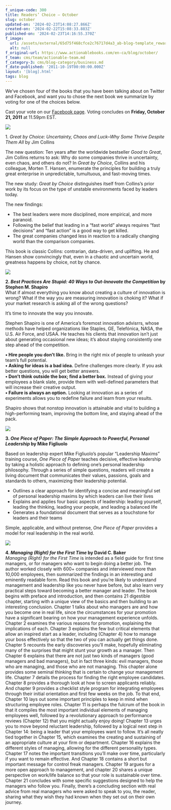 ```yaml
---
f_unique-code: 300
title: Readers’ Choice – October
slug: october
updated-on: '2024-02-23T14:08:27.866Z'
created-on: '2024-02-22T15:08:33.883Z'
published-on: '2024-02-23T14:16:55.370Z'
f_image:
  url: /assets/external/65d75f468cfce2c76717d4a3_ab-blog-template_reward.jpeg
  alt: null
f_original-url: https://www.actionablebooks.com/en-ca/blog/october/
f_team: cms/team/actionable-team.md
f_category-3: cms/blog-category/business.md
f_date-published: '2011-10-19T00:00:00.000Z'
layout: '[blog].html'
tags: blog
---
```


We’ve chosen four of the books that you have been talking about on Twitter and Facebook, and want you to chose the next book we summarize by voting for one of the choices below.

Cast your vote on our [Facebook page](http://facebook.com/actionablebooks). Voting concludes on **Friday, October 21, 2011** at 11.59pm EST.

![](/assets/external/65d35b95676e953c860a0dd2_124913815.jpeg)

1\. _Great by Choice: Uncertainty, Chaos and Luck–Why Some Thrive Despite Them All_ by Jim Collins

The new question: Ten years after the worldwide bestseller _Good to Great_, Jim Collins returns to ask: Why do some companies thrive in uncertainty, even chaos, and others do not? In _Great by Choice_, Collins and his colleague, Morten T. Hansen, enumerate the principles for building a truly great enterprise in unpredictable, tumultuous, and fast-moving times.

The new study: _Great by Choice_ distinguishes itself from Collins’s prior work by its focus on the type of unstable environments faced by leaders today.

The new findings:

*   The best leaders were more disciplined, more empirical, and more paranoid.
*   Following the belief that leading in a “fast world” always requires “fast decisions” and “fast action” is a good way to get killed.
*   The great companies changed less in reaction to a radically changing world than the comparison companies.

This book is classic Collins: contrarian, data-driven, and uplifting. He and Hansen show convincingly that, even in a chaotic and uncertain world, greatness happens by choice, not by chance.

![](/assets/external/65d35b95676e953c860a0dcc_117477732.jpeg)

**2\. _Best Practices Are Stupid: 40 Ways to Out-Innovate the Competition_ by Stephen M. Shapiro**  
What if almost everything you know about creating a culture of innovation is wrong? What if the way you are measuring innovation is choking it? What if your market research is asking all of the wrong questions?

It’s time to innovate the way you innovate.

Stephen Shapiro is one of America’s foremost innovation advisrrs, whose methods have helped organizations like Staples, GE, Telefónica, NASA, the U.S. Air Force, and USAA. He teaches his clients that innovation isn’t just about generating occasional new ideas; it’s about staying consistently one step ahead of the competition.

**• Hire people you don’t like.** Bring in the right mix of people to unleash your team’s full potential.  
**• Asking for ideas is a bad idea.** Define challenges more clearly. If you ask better questions, you will get better answers.  
**• Don’t think outside the box; find a better box.** Instead of giving your employees a blank slate, provide them with well-defined parameters that will increase their creative output.  
**• Failure is always an option.** Looking at innovation as a series of experiments allows you to redefine failure and learn from your results.

Shapiro shows that nonstop innovation is attainable and vital to building a high-performing team, improving the bottom line, and staying ahead of the pack.

![](/assets/external/65d35b95676e953c860a0de1_125169620.jpeg)

**3\. _One Piece of Paper: The Simple Approach to Powerful, Personal Leadership_ by Mike Figliuolo**

Based on leadership expert Mike Figliuolo’s popular “Leadership Maxims” training course, _One Piece of Paper_ teaches decisive, effective leadership by taking a holistic approach to defining one’s personal leadership philosophy. Through a series of simple questions, readers will create a living document that communicates their values, passions, goals and standards to others, maximizing their leadership potential.

*   Outlines a clear approach for identifying a concise and meaningful set of personal leadership maxims by which leaders can live their lives
*   Explains and applies four basic aspects of leadership: leading yourself, leading the thinking, leading your people, and leading a balanced life
*   Generates a foundational document that serves as a touchstone for leaders and their teams

Simple, applicable, and without pretense, _One Piece of Paper_ provides a model for real leadership in the real world.

![](/assets/external/65d35b96676e953c860a0e47_images.gif)

**4\. _Managing (Right) for the First Time_ by David C. Baker**  
_Managing (Right) for the First Time_ is intended as a field guide for first time managers, or for managers who want to begin doing a better job. The author worked closely with 600+ companies and interviewed more than 10,000 employees, then summarized the findings in an interesting and eminently readable form. Read this book and you’re likely to understand management and leadership like you never have before, but also learn very practical steps toward becoming a better manager and leader. The book begins with preface and introduction, and then contains 21 digestible chapter, starting with a unique view of the basics and then building to an interesting conclusion. Chapter 1 talks about who managers are and how you become one in real life, since the circumstances for your promotion have a significant bearing on how your management experience unfolds. Chapter 2 examines the various reasons for promotion, explaining the implications of each. Chapter 3 explains the few but critical elements that allow an inspired start as a leader, including (Chapter 4) how to manage your boss effectively so that the two of you can actually get things done. Chapter 5 recounts the early discoveries you’ll make, hopefully eliminating many of the surprises that might stunt your growth as a manager. Then Chapter 6 explains that there are not just two kinds of managers (good managers and bad managers), but in fact three kinds: evil managers, those who are managing, and those who are not managing. This chapter alone provides some seminal thinking that is certain to change your management life. Chapter 7 details the process for finding the right employee candidates. Chapter 8 provides a thorough look at how to screen applicants reliably. And chapter 9 provides a checklist style program for integrating employees through their initial orientation and first few weeks on the job. To that end, Chapter 10 lays out some important principles to keep in mind when structuring employee roles. Chapter 11 is perhaps the fulcrum of the book in that it compiles the most important individual elements of managing employees well, followed by a revolutionary approach to performance reviews (Chapter 12) that you might actually enjoy doing! Chapter 13 urges you to move beyond reluctant leadership, followed by a logical next step in Chapter 14: being a leader that your employees want to follow. It’s all neatly tied together in Chapter 15, which examines the creating and sustaining of an appropriate culture at your firm or department. Chapter 16 explains the different styles of managing, allowing for the different personality types. Chapter 17 notes the important transitions you’ll make over time, particularly if you want to remain effective. And Chapter 18 contains a short but important message for control freak managers. Chapter 19 argues for a more open approach to management, and chapter 20 shares a unique perspective on work/life balance so that your role is sustainable over time. Chapter 21 concludes with some specific suggestions designed to help the managers who follow you. Finally, there’s a concluding section with real advice from real managers who were asked to speak to you, the reader, sharing what they wish they had known when they set out on their own journey.
